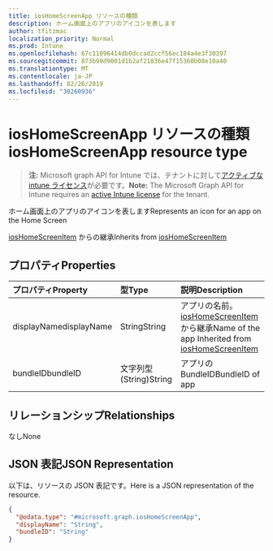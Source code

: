 ```yaml
---
title: iosHomeScreenApp リソースの種類
description: ホーム画面上のアプリのアイコンを表します
author: tfitzmac
localization_priority: Normal
ms.prod: Intune
ms.openlocfilehash: 67c11096414db0dccad2ccf56ec184a4e3f30397
ms.sourcegitcommit: 873b99d9001d1b2af21836e47f15360b08e10a40
ms.translationtype: MT
ms.contentlocale: ja-JP
ms.lasthandoff: 02/26/2019
ms.locfileid: "30260936"
---
```

# <a name="ioshomescreenapp-resource-type"></a><span data-ttu-id="dc247-103">iosHomeScreenApp リソースの種類</span><span class="sxs-lookup"><span data-stu-id="dc247-103">iosHomeScreenApp resource type</span></span>

> <span data-ttu-id="dc247-104">**注:** Microsoft graph API for Intune では、テナントに対して[アクティブな intune ライセンス](https://go.microsoft.com/fwlink/?linkid=839381)が必要です。</span><span class="sxs-lookup"><span data-stu-id="dc247-104">**Note:** The Microsoft Graph API for Intune requires an [active Intune license](https://go.microsoft.com/fwlink/?linkid=839381) for the tenant.</span></span>

<span data-ttu-id="dc247-105">ホーム画面上のアプリのアイコンを表します</span><span class="sxs-lookup"><span data-stu-id="dc247-105">Represents an icon for an app on the Home Screen</span></span>


<span data-ttu-id="dc247-106">[iosHomeScreenItem](../resources/intune-deviceconfig-ioshomescreenitem.md) からの継承</span><span class="sxs-lookup"><span data-stu-id="dc247-106">Inherits from [iosHomeScreenItem](../resources/intune-deviceconfig-ioshomescreenitem.md)</span></span>

## <a name="properties"></a><span data-ttu-id="dc247-107">プロパティ</span><span class="sxs-lookup"><span data-stu-id="dc247-107">Properties</span></span>
|<span data-ttu-id="dc247-108">プロパティ</span><span class="sxs-lookup"><span data-stu-id="dc247-108">Property</span></span>|<span data-ttu-id="dc247-109">型</span><span class="sxs-lookup"><span data-stu-id="dc247-109">Type</span></span>|<span data-ttu-id="dc247-110">説明</span><span class="sxs-lookup"><span data-stu-id="dc247-110">Description</span></span>|
|:---|:---|:---|
|<span data-ttu-id="dc247-111">displayName</span><span class="sxs-lookup"><span data-stu-id="dc247-111">displayName</span></span>|<span data-ttu-id="dc247-112">String</span><span class="sxs-lookup"><span data-stu-id="dc247-112">String</span></span>|<span data-ttu-id="dc247-113">アプリの名前。[iosHomeScreenItem](../resources/intune-deviceconfig-ioshomescreenitem.md) から継承</span><span class="sxs-lookup"><span data-stu-id="dc247-113">Name of the app Inherited from [iosHomeScreenItem](../resources/intune-deviceconfig-ioshomescreenitem.md)</span></span>|
|<span data-ttu-id="dc247-114">bundleID</span><span class="sxs-lookup"><span data-stu-id="dc247-114">bundleID</span></span>|<span data-ttu-id="dc247-115">文字列型 (String)</span><span class="sxs-lookup"><span data-stu-id="dc247-115">String</span></span>|<span data-ttu-id="dc247-116">アプリの BundleID</span><span class="sxs-lookup"><span data-stu-id="dc247-116">BundleID of app</span></span>|

## <a name="relationships"></a><span data-ttu-id="dc247-117">リレーションシップ</span><span class="sxs-lookup"><span data-stu-id="dc247-117">Relationships</span></span>
<span data-ttu-id="dc247-118">なし</span><span class="sxs-lookup"><span data-stu-id="dc247-118">None</span></span>

## <a name="json-representation"></a><span data-ttu-id="dc247-119">JSON 表記</span><span class="sxs-lookup"><span data-stu-id="dc247-119">JSON Representation</span></span>
<span data-ttu-id="dc247-120">以下は、リソースの JSON 表記です。</span><span class="sxs-lookup"><span data-stu-id="dc247-120">Here is a JSON representation of the resource.</span></span>
<!-- {
  "blockType": "resource",
  "@odata.type": "microsoft.graph.iosHomeScreenApp"
}
-->
``` json
{
  "@odata.type": "#microsoft.graph.iosHomeScreenApp",
  "displayName": "String",
  "bundleID": "String"
}
```




